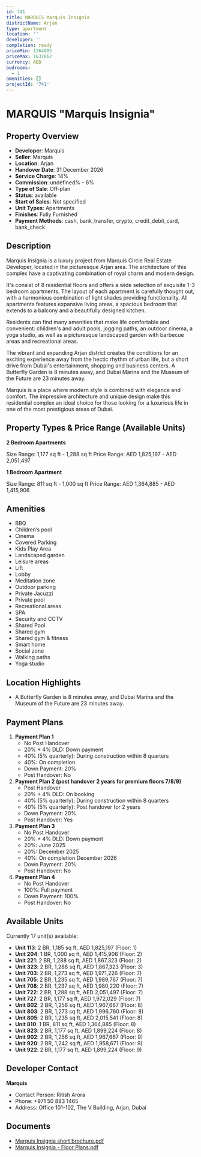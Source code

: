 ```yaml
---
id: 741
title: MARQUIS Marquis Insignia
districtName: Arjan
type: apartment
location: ''
developer: ''
completion: ready
priceMin: 1364885
priceMax: 1637862
currency: AED
bedrooms:
  - 1
amenities: []
projectId: '741'
---
```


# MARQUIS "Marquis Insignia"

## Property Overview
- **Developer**: Marquis
- **Seller**: Marquis
- **Location**: Arjan
- **Handover Date**: 31 December 2026
- **Service Charge**: 14%
- **Commission**: undefined% - 6%
- **Type of Sale**: Off-plan
- **Status**: available
- **Start of Sales**: Not specified
- **Unit Types**: Apartments
- **Finishes**: Fully Furnished
- **Payment Methods**: cash, bank_transfer, crypto, credit_debit_card, bank_check

## Description
Marquis Insignia is a luxury project from Marquis Circle Real Estate Developer, located in the picturesque Arjan area. The architecture of this complex have a captivating combination of royal charm and modern design.

It's consist of 8 residential floors and offers a wide selection of exquisite 1-3 bedroom apartments. The layout of each apartment is carefully thought out, with a harmonious combination of light shades providing functionality. All apartments features expansive living areas, a spacious bedroom that extends to a balcony and a beautifully designed kitchen.

Residents can find many amenities that make life comfortable and convenient: children's and adult pools, jogging paths, an outdoor cinema, a yoga studio, as well as a picturesque landscaped garden with barbecue areas and recreational areas. 

The vibrant and expanding Arjan district creates the conditions for an exciting experience away from the hectic rhythm of urban life, but a short drive from Dubai's entertainment, shopping and business centers. A Butterfly Garden is 8 minutes away, and Dubai Marina and the Museum of the Future are 23 minutes away.

Marquis is a place where modern style is combined with elegance and comfort. The impressive architecture and unique design make this residential complex an ideal choice for those looking for a luxurious life in one of the most prestigious areas of Dubai.

## Property Types & Price Range (Available Units)
**2 Bedroom Apartments**

Size Range: 1,177 sq ft - 1,288 sq ft
Price Range: AED 1,825,197 - AED 2,051,497

**1 Bedroom Apartment**

Size Range: 811 sq ft - 1,000 sq ft
Price Range: AED 1,364,885 - AED 1,415,906

## Amenities
- BBQ
- Children’s pool
- Cinema
- Covered Parking
- Kids Play Area
- Landscaped garden
- Leisure areas
- Lift
- Lobby
- Meditation zone
- Outdoor parking
- Private Jacuzzi
- Private pool
- Recreational areas
- SPA
- Security and CCTV
- Shared Pool
- Shared gym
- Shared gym & fitness
- Smart home
- Social zone
- Walking paths
- Yoga studio

## Location Highlights
- A Butterfly Garden is 8 minutes away, and Dubai Marina and the Museum of the Future are 23 minutes away.

## Payment Plans
1. **Payment Plan 1**
   - No Post Handover
   - 20% + 4% DLD: Down payment
   - 40% (5% quarterly): During construction within 8 quarters
   - 40%: On completion
   - Down Payment: 20%
   - Post Handover: No
2. **Payment Plan 2 (post handover 2 years for premium floors 7/8/9)**
   - Post Handover
   - 20% + 4% DLD: On booking
   - 40% (5% quarterly): During construction within 8 quarters
   - 40% (5% quarterly): Post handover for 2 years
   - Down Payment: 20%
   - Post Handover: Yes
3. **Payment Plan 3**
   - No Post Handover
   - 20% + 4% DLD: Down payment
   - 20%: June 2025
   - 20%: December 2025
   - 40%: On completion December 2026
   - Down Payment: 20%
   - Post Handover: No
4. **Payment Plan 4**
   - No Post Handover
   - 100%: Full payment
   - Down Payment: 100%
   - Post Handover: No

## Available Units
Currently 17 unit(s) available:
- **Unit 113**: 2 BR, 1,185 sq ft, AED 1,825,197 (Floor: 1)
- **Unit 204**: 1 BR, 1,000 sq ft, AED 1,415,906 (Floor: 2)
- **Unit 221**: 2 BR, 1,288 sq ft, AED 1,867,323 (Floor: 2)
- **Unit 323**: 2 BR, 1,288 sq ft, AED 1,867,323 (Floor: 3)
- **Unit 703**: 2 BR, 1,273 sq ft, AED 1,971,226 (Floor: 7)
- **Unit 705**: 2 BR, 1,235 sq ft, AED 1,989,767 (Floor: 7)
- **Unit 708**: 2 BR, 1,237 sq ft, AED 1,980,220 (Floor: 7)
- **Unit 722**: 2 BR, 1,288 sq ft, AED 2,051,497 (Floor: 7)
- **Unit 727**: 2 BR, 1,177 sq ft, AED 1,972,029 (Floor: 7)
- **Unit 802**: 2 BR, 1,256 sq ft, AED 1,967,667 (Floor: 8)
- **Unit 803**: 2 BR, 1,273 sq ft, AED 1,996,760 (Floor: 8)
- **Unit 805**: 2 BR, 1,235 sq ft, AED 2,015,541 (Floor: 8)
- **Unit 810**: 1 BR, 811 sq ft, AED 1,364,885 (Floor: 8)
- **Unit 823**: 2 BR, 1,177 sq ft, AED 1,899,224 (Floor: 8)
- **Unit 902**: 2 BR, 1,256 sq ft, AED 1,967,667 (Floor: 9)
- **Unit 920**: 2 BR, 1,242 sq ft, AED 1,958,671 (Floor: 9)
- **Unit 922**: 2 BR, 1,177 sq ft, AED 1,899,224 (Floor: 9)

## Developer Contact
**Marquis**
- Contact Person: Ritish Arora
- Phone: +971 50 883 1465
- Address: Office 101-102, The V Building, Arjan, Dubai

## Documents
- [Marquis Insignia short brochure.pdf](https://cdn.geniemap.net/2024/01/18/wPS1UKxJiqXVuI6657gHbITrSbQHUxrQqZnDyqcs.pdf)
- [Marquis Insignia - Floor Plans.pdf](https://cdn.geniemap.net/2024/01/18/YBx5Mor58UbfUKWi5GceoHz8RAQW1JN4vag6QK4Q.pdf)
